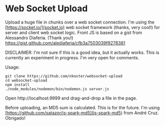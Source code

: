 # Web Socket Upload

Upload a huge file in chunks over a web socket connection.
I'm using the [https://socket.io/](socket.io) web socket framework (thanks, very cool!) for server and client web socket logic. 
Front JS is based on a gist from Alessandro Diaferia. (Thank you!)
https://gist.github.com/alediaferia/cfb3a7503039f9278381

DISCLAIMER: I'm not sure if this is a good idea, but it actually works.
This is currently an experiment in progress. I'm very open for comments.

Usage:

```
git clone https://github.com/nkoster/websocket-upload
cd websocket-upload
npm install
./node_modules/nodemon/bin/nodemon.js server.js
````

Open http://localhost:9999 and drag-and-drop a file in the page.

Before uploading, an MD5 sum is calculated. This is for the future.
I'm using [https://github.com/satazor/js-spark-md5](js-spark-md5) from André Cruz. Obrigado!

